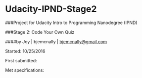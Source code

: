 # Udacity-IPND-Stage2
###Project for Udacity Intro to Programming Nanodegree (IPND)

###Stage 2: Code Your Own Quiz

####by Joy | bjemcnally | bjemcnally@gmail.com

Started: 10/25/2016

First submitted:

Met specifications:


